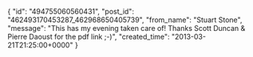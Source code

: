  {
   "id": "494755060560431",
   "post_id": "462493170453287_462968650405739",
   "from_name": "Stuart Stone",
   "message": "This has my evening taken care of!  Thanks Scott Duncan & Pierre Daoust for the pdf link ;-)",
   "created_time": "2013-03-21T21:25:00+0000"
 }
